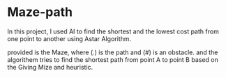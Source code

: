 # Maze-path

In this project, I used AI to find the shortest and the lowest cost path from one point to another using Astar Algorithm.
 
 provided is the Maze, where (.) is the path and (#) is an obstacle. and the algorithem tries to find the shortest path from point A to point B based on the Giving Mize and heuristic. 
